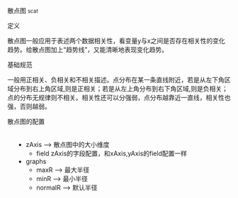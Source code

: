 <div class="mb40">
    <div class="fontsize-20 mb10">
    散点图 <small>scat</small>
    </div class="fontsize-28">
    <p class="mb20"></p>
</div>

<div class="mb40">
    <div class="fontsize-20 mb10">
    定义 
    </div class="fontsize-28">
    <p class="mb20">
      散点图一般应用于表述两个数据相关性，看变量y与x之间是否存在相关性的变化趋势。给散点图加上“趋势线”，又能清晰地表现变化趋势。
    </p>
</div>

<div class="mb40">
    <div class="fontsize-20 mb10">
    基础规范
    </div class="fontsize-28">
    <p class="mb20">
    一般用正相关、负相关和不相关描述。点分布在某一条直线附近，若是从左下角区域分布到右上角区域,则是正相关；若是从左上角分布到右下角区域,则是负相关；点的分布无规律则不相关。相关性还可以分强弱，点分布越靠近一直线，相关性也强，否则越弱。
    </p>
</div>

<div bx-name="alimama/chart/list/index"></div>


<div class="example">
    <div class="content">
        <div class="content-header">
            <div>散点图的配置</div>
        </div>
        <div class="content-body" style="padding:18px;">
            <ul data-anchor-id="72xn">
            <li>zAxis --&gt; 散点图中的大小维度 <br>
            <ul><li>field zAxis的字段配置，和xAxis,yAxis的field配置一样</li></ul></li>
            <li>graphs  <br>
            <ul><li>maxR --&gt; 最大半径</li>
            <li>minR --&gt; 最小半径</li>
            <li>normalR --&gt; 默认半径 </li></ul></li>
            </ul>
        </div>
    </div>
</div>

